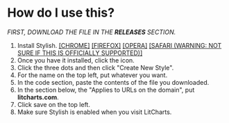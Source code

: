 # How do I use this?
*FIRST, DOWNLOAD THE FILE IN THE **RELEASES** SECTION.*
1. Install Stylish. [[CHROME]](https://chrome.google.com/webstore/detail/stylish-custom-themes-for/fjnbnpbmkenffdnngjfgmeleoegfcffe?hl=en) [[FIREFOX]](https://addons.mozilla.org/en-US/firefox/addon/stylish/) [[OPERA]](https://addons.opera.com/en/extensions/details/stylish/) [[SAFARI (WARNING: NOT SURE IF THIS IS OFFICIALLY SUPPORTED)]](https://github.com/350d/stylish)
2. Once you have it installed, click the icon.
3. Click the three dots and then click "Create New Style".
4. For the name on the top left, put whatever you want.
5. In the code section, paste the contents of the file you downloaded.
6. In the section below, the "Applies to URLs on the domain", put **litcharts.com**.
7. Click save on the top left. 
8. Make sure Stylish is enabled when you visit LitCharts.
